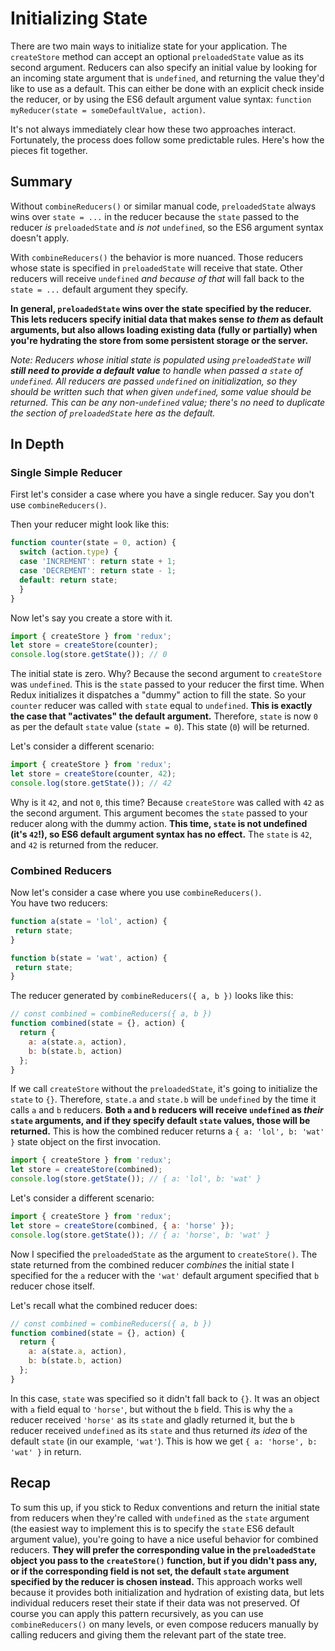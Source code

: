 # Initializing State

There are two main ways to initialize state for your application.  The `createStore` method can accept an optional `preloadedState` value as its second argument.  Reducers can also specify an initial value by looking for an incoming state argument that is `undefined`, and returning the value they'd like to use as a default.  This can either be done with an explicit check inside the reducer, or by using the ES6 default argument value syntax: `function myReducer(state = someDefaultValue, action)`.

It's not always immediately clear how these two approaches interact.  Fortunately, the process does follow some predictable rules.  Here's how the pieces fit together.


## Summary

Without `combineReducers()` or similar manual code, `preloadedState` always wins over `state = ...` in the reducer because the `state` passed to the reducer *is* `preloadedState` and *is not* `undefined`, so the ES6 argument syntax doesn't apply.

With `combineReducers()` the behavior is more nuanced. Those reducers whose state is specified in `preloadedState` will receive that state. Other reducers will receive `undefined` *and because of that* will fall back to the `state = ...` default argument they specify.

**In general, `preloadedState` wins over the state specified by the reducer. This lets reducers specify initial data that makes sense *to them* as default arguments, but also allows loading existing data (fully or partially) when you're hydrating the store from some persistent storage or the server.**

*Note: Reducers whose initial state is populated using `preloadedState` will **still need to provide a default value** to handle when passed a `state` of `undefined`. All reducers are passed `undefined` on initialization, so they should be written such that when given `undefined`, some value should be returned. This can be any non-`undefined` value; there's no need to duplicate the section of `preloadedState` here as the default.*


## In Depth


### Single Simple Reducer
First let's consider a case where you have a single reducer.  Say you don't use `combineReducers()`.

Then your reducer might look like this:

```js
function counter(state = 0, action) {
  switch (action.type) {
  case 'INCREMENT': return state + 1;
  case 'DECREMENT': return state - 1;
  default: return state;
  }
}
```

Now let's say you create a store with it.

```js
import { createStore } from 'redux';
let store = createStore(counter);
console.log(store.getState()); // 0
```

The initial state is zero. Why?   Because the second argument to `createStore` was `undefined`. This is the `state` passed to your reducer the first time. When Redux initializes it dispatches a "dummy" action to fill the state. So your `counter` reducer was called with `state` equal to `undefined`. **This is exactly the case that "activates" the default argument.** Therefore, `state` is now `0` as per the default `state` value (`state = 0`). This state (`0`) will be returned.

Let's consider a different scenario:

```js
import { createStore } from 'redux';
let store = createStore(counter, 42);
console.log(store.getState()); // 42
```

Why is it `42`, and not `0`, this time? Because `createStore` was called with `42` as the second argument. This argument becomes the `state` passed to your reducer along with the dummy action. **This time, `state` is not undefined (it's `42`!), so ES6 default argument syntax has no effect.** The `state` is `42`, and `42` is returned from the reducer.


### Combined Reducers

Now let's consider a case where you use `combineReducers()`.  
You have two reducers:
 
 ```js
function a(state = 'lol', action) {
  return state;
}

function b(state = 'wat', action) {
  return state;
}
```

The reducer generated by `combineReducers({ a, b })` looks like this:

```js
// const combined = combineReducers({ a, b })
function combined(state = {}, action) {
  return {
	a: a(state.a, action),
	b: b(state.b, action)
  };
}
```

If we call `createStore` without the `preloadedState`, it's going to initialize the `state` to `{}`. Therefore, `state.a` and `state.b` will be `undefined` by the time it calls `a` and `b` reducers. **Both `a` and `b` reducers will receive `undefined` as *their* `state` arguments, and if they specify default `state` values, those will be returned.** This is how the combined reducer returns a `{ a: 'lol', b: 'wat' }` state object on the first invocation.

```js
import { createStore } from 'redux';
let store = createStore(combined);
console.log(store.getState()); // { a: 'lol', b: 'wat' }
```

Let's consider a different scenario:

```js
import { createStore } from 'redux';
let store = createStore(combined, { a: 'horse' });
console.log(store.getState()); // { a: 'horse', b: 'wat' }
```

Now I specified the `preloadedState` as the argument to `createStore()`. The state returned from the combined reducer *combines* the initial state I specified for the `a` reducer with the `'wat'` default argument specified that `b` reducer chose itself.

Let's recall what the combined reducer does:

```js
// const combined = combineReducers({ a, b })
function combined(state = {}, action) {
  return {
	a: a(state.a, action),
	b: b(state.b, action)
  };
}
```

In this case, `state` was specified so it didn't fall back to `{}`. It was an object with `a` field equal to `'horse'`, but without the `b` field. This is why the `a` reducer received `'horse'` as its `state` and gladly returned it, but the `b` reducer received `undefined` as its `state` and thus returned *its idea* of the default `state` (in our example, `'wat'`). This is how we get `{ a: 'horse', b: 'wat' }` in return.


## Recap

To sum this up, if you stick to Redux conventions and return the initial state from reducers when they're called with `undefined` as the `state` argument (the easiest way to implement this is to specify the `state` ES6 default argument value), you're going to have a nice useful behavior for combined reducers. **They will prefer the corresponding value in the `preloadedState` object you pass to the `createStore()` function, but if you didn't pass any, or if the corresponding field is not set, the default `state` argument specified by the reducer is chosen instead.** This approach works well because it provides both initialization and hydration of existing data, but lets individual reducers reset their state if their data was not preserved. Of course you can apply this pattern recursively, as you can use `combineReducers()` on many levels, or even compose reducers manually by calling reducers and giving them the relevant part of the state tree.
